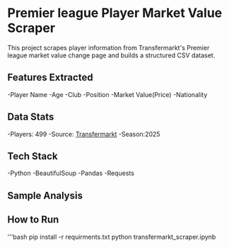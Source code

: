 # Premier league Player Market Value Scraper

This project scrapes player information from Transfermarkt's Premier league market value change page and builds a structured CSV dataset.

## Features Extracted 
-Player Name
-Age
-Club
-Position
-Market Value(Price)
-Nationality

## Data Stats
-Players: 499
-Source: [Transfermarkt](https://www.transfermarkt.com)
-Season:2025

## Tech Stack
-Python
-BeautifulSoup
-Pandas
-Requests

## Sample Analysis


## How to Run
'''bash
pip install -r requirments.txt
python transfermarkt_scraper.ipynb
